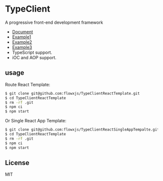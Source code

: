 # TypeClient

A progressive front-end development framework

- [Document](https://flowxjs.github.io/TypeClient)
- [Example1](https://codesandbox.io/s/github/flowxjs/TypeClientReactTemplate)
- [Example2](https://codesandbox.io/s/github/flowxjs/TypeClientReactSingleAppTempalte)
- [Example3](https://codesandbox.io/s/github/flowxjs/TypeClient-Demo-Editor)
- TypeScript support.
- iOC and AOP support.

## usage

Route React Template:

```bash
$ git clone git@github.com:flowxjs/TypeClientReactTemplate.git
$ cd TypeClientReactTemplate
$ rm -rf .git
$ npm ci
$ npm start
```

Or Single React App Template:

```bash
$ git clone git@github.com:flowxjs/TypeClientReactSingleAppTempalte.git
$ cd TypeClientReactTemplate
$ rm -rf .git
$ npm ci
$ npm start
```


## License

MIT